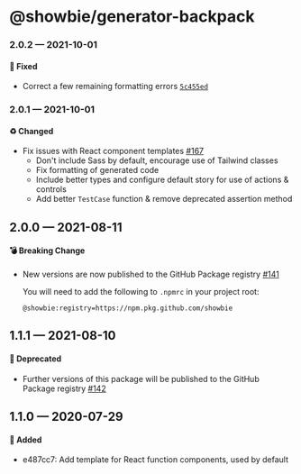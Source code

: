 # @showbie/generator-backpack

### 2.0.2 — 2021-10-01

#### 🐛 Fixed

- Correct a few remaining formatting errors [`5c455ed`](https://github.com/showbie/backpack/commit/5c455ed9c460065356bed789c7700e16fc131eb9)

### 2.0.1 — 2021-10-01

#### ♻️ Changed

- Fix issues with React component templates [#167](https://github.com/showbie/backpack/pull/167)
  - Don't include Sass by default, encourage use of Tailwind classes
  - Fix formatting of generated code
  - Include better types and configure default story for use of actions & controls
  - Add better `TestCase` function & remove deprecated assertion method

## 2.0.0 — 2021-08-11

#### 💣 Breaking Change

- New versions are now published to the GitHub Package registry [#141](https://github.com/showbie/backpack/pull/141)

  You will need to add the following to `.npmrc` in your project root:

  ```
  @showbie:registry=https://npm.pkg.github.com/showbie
  ```

## 1.1.1 — 2021-08-10

#### 🚚 Deprecated

- Further versions of this package will be published to the GitHub Package registry [#142](https://github.com/showbie/backpack/pull/142)

## 1.1.0 — 2020-07-29

#### 🎁 Added

- e487cc7: Add template for React function components, used by default
